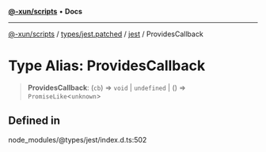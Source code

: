 [**@-xun/scripts**](../../../../../README.md) • **Docs**

***

[@-xun/scripts](../../../../../README.md) / [types/jest.patched](../../../README.md) / [jest](../README.md) / ProvidesCallback

# Type Alias: ProvidesCallback

> **ProvidesCallback**: (`cb`) => `void` \| `undefined` \| () => `PromiseLike`\<`unknown`\>

## Defined in

node\_modules/@types/jest/index.d.ts:502
